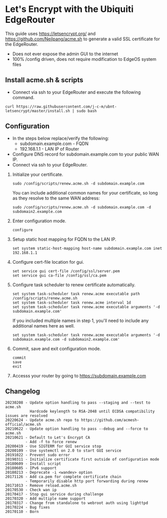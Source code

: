 # Let's Encrypt with the Ubiquiti EdgeRouter

This guide uses <https://letsencrypt.org/> and <https://github.com/Neilpang/acme.sh>
to generate a valid SSL certificate for the EdgeRouter.

* Does not ever expose the admin GUI to the internet
* 100% /config driven, does not require modification to EdgeOS system files

## Install acme.sh & scripts

* Connect via ssh to your EdgeRouter and execute the following command.
```
curl https://raw.githubusercontent.com/j-c-m/ubnt-letsencrypt/master/install.sh | sudo bash
```

## Configuration

* In the steps below replace/verify the following:
  * subdomain.example.com - FQDN
  * 192.168.1.1 - LAN IP of Router
* Configure DNS record for subdomain.example.com to your public WAN IP.
* Connect via ssh to your EdgeRouter.

1. Initialize your certificate.

    ```
    sudo /config/scripts/renew.acme.sh -d subdomain.example.com
    ```

    You can include additional common names for your certificate, so long as they resolve to the same WAN address:

    ```
    sudo /config/scripts/renew.acme.sh -d subdomain.example.com -d subdomain2.example.com
    ```

2. Enter configuration mode.

    ```
    configure
    ```

3. Setup static host mapping for FQDN to the LAN IP.

    ```
    set system static-host-mapping host-name subdomain.example.com inet 192.168.1.1
    ```

4. Configure cert-file location for gui.

    ```
    set service gui cert-file /config/ssl/server.pem
    set service gui ca-file /config/ssl/ca.pem
    ```

5. Configure task scheduler to renew certificate automatically.

    ```
    set system task-scheduler task renew.acme executable path /config/scripts/renew.acme.sh
    set system task-scheduler task renew.acme interval 1d
    set system task-scheduler task renew.acme executable arguments '-d subdomain.example.com'
    ```

    If you included multiple names in step 1, you'll need to include any additional names here as well.

    ```
    set system task-scheduler task renew.acme executable arguments '-d subdomain.example.com -d subdomain2.example.com'
    ```

6. Commit, save and exit configuration mode.

    ```
    commit
    save
    exit
    ```


7. Accesss your router by going to <https://subdomain.example.com>

## Changelog

    20230208 - Update option handling to pass --staging and --test to acme.sh
               Hardcode keylength to RSA-2048 until ECDSA compatibility issues are resolved
    20220624 - Update acme.sh repo to https://github.com/acmesh-official/acme.sh
    20210622 - Update option handling to pass --debug and --force to acme.sh
    20210621 - Default to Let's Encrypt CA
             - Add -f to force renew
    20200419 - Use SIGTERM for GUI service stop
    20200109 - Use systemctl on 2.0 to start GUI service
    20191022 - Prevent sudo error
    20190311 - Initialize certificate first outside of configuration mode
    20180609 - Install script
    20180605 - IPv6 support
    20180213 - Deprecate -i <wandev> option
    20171126 - Add ca.pem for complete certificate chain
             - Temporarily disable http port forwarding during renew
    20171013 - Remove reload.acme.sh
    20170530 - Check wan ip
    20170417 - Stop gui service during challenge
    20170320 - Add multiple name support
    20170317 - Change from standalone to webroot auth using lighttpd
    20170224 - Bug fixes
    20170110 - Born
